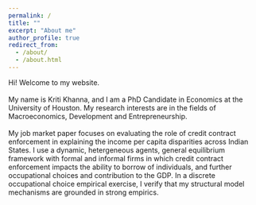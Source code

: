 ```yaml
---
permalink: /
title: ""
excerpt: "About me"
author_profile: true
redirect_from: 
  - /about/
  - /about.html
---
```


Hi! Welcome to my website.  <br />  <br /> 
My name is Kriti Khanna, and I am a PhD Candidate in Economics at the University of Houston. My research interests are in the fields of Macroeconomics, Development and Entrepreneurship. <br /> <br /> 
My job market paper focuses on evaluating the role of credit contract enforcement in explaining the income per capita disparities across Indian States. I use a dynamic, hetergeneous agents, general equilibrium framework with formal and informal firms in which credit contract enforcement impacts the ability to borrow of individuals, and further occupational choices and contribution to the GDP. In a discrete occupational choice empirical exercise, I verify that my structural model mechanisms are grounded in strong empirics. <br /> <br /> 




